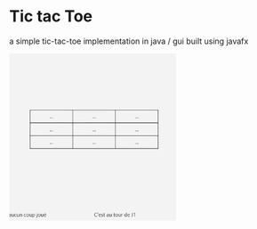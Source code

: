 # Tic tac Toe
<p>a simple tic-tac-toe implementation in java / gui built using javafx </p>

<img src="src/preview.gif" alt="Gif aperçu du programme" width="300">

